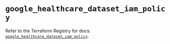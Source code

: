 # `google_healthcare_dataset_iam_policy`

Refer to the Terraform Registry for docs: [`google_healthcare_dataset_iam_policy`](https://registry.terraform.io/providers/hashicorp/google-beta/6.14.1/docs/resources/google_healthcare_dataset_iam_policy).
